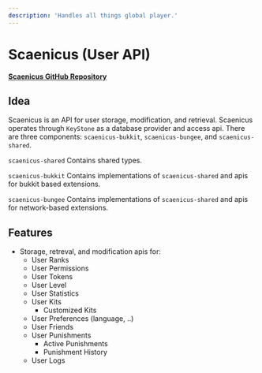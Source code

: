 ```yaml
---
description: 'Handles all things global player.'
---
```


# Scaenicus \(User API\)

[**Scaenicus GitHub Repository**](https://github.com/aternosgames/scaenicus)

## Idea

Scaenicus is an API for user storage, modification, and retrieval. Scaenicus operates through `KeyStone` as a database provider and access api. There are three components: `scaenicus-bukkit`, `scaenicus-bungee`, and `scaenicus-shared`. 

`scaenicus-shared` Contains shared types.

`scaenicus-bukkit` Contains implementations of `scaenicus-shared` and apis for bukkit based extensions. 

`scaenicus-bungee` Contains implementations of `scaenicus-shared` and apis for network-based extensions.

## Features

* Storage, retreval, and modification apis for:
  * User Ranks
  * User Permissions
  * User Tokens
  * User Level
  * User Statistics
  * User Kits
    * Customized Kits
  * User Preferences (language, ..)
  * User Friends
  * User Punishments
    * Active Punishments
    * Punishment History
  * User Logs
